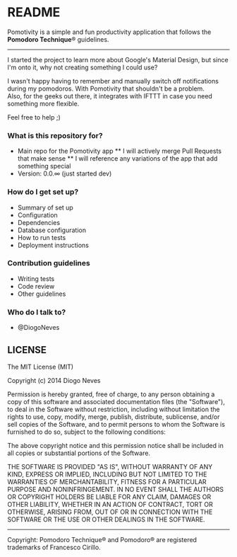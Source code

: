 # README #

Pomotivity is a simple and fun productivity application that follows the **Pomodoro Technique**® guidelines.  

-----

I started the project to learn more about Google's Material Design, but since I'm onto it, why not creating something I could use?  

I wasn't happy having to remember and manually switch off notifications during my pomodoros. With Pomotivity that shouldn't be a problem.  
Also, for the geeks out there, it integrates with IFTTT in case you need something more flexible.

Feel free to help ;)

### What is this repository for? ###

* Main repo for the Pomotivity app
** I will actively merge Pull Requests that make sense
** I will reference any variations of the app that add something special
* Version: 0.0.∞ (just started dev)

### How do I get set up? ###

* Summary of set up
* Configuration
* Dependencies
* Database configuration
* How to run tests
* Deployment instructions

### Contribution guidelines ###

* Writing tests
* Code review
* Other guidelines

### Who do I talk to? ###

* @DiogoNeves 

## LICENSE ##

The MIT License (MIT)

Copyright (c) 2014 Diogo Neves

Permission is hereby granted, free of charge, to any person obtaining a copy
of this software and associated documentation files (the "Software"), to deal
in the Software without restriction, including without limitation the rights
to use, copy, modify, merge, publish, distribute, sublicense, and/or sell
copies of the Software, and to permit persons to whom the Software is
furnished to do so, subject to the following conditions:

The above copyright notice and this permission notice shall be included in all
copies or substantial portions of the Software.

THE SOFTWARE IS PROVIDED "AS IS", WITHOUT WARRANTY OF ANY KIND, EXPRESS OR
IMPLIED, INCLUDING BUT NOT LIMITED TO THE WARRANTIES OF MERCHANTABILITY,
FITNESS FOR A PARTICULAR PURPOSE AND NONINFRINGEMENT. IN NO EVENT SHALL THE
AUTHORS OR COPYRIGHT HOLDERS BE LIABLE FOR ANY CLAIM, DAMAGES OR OTHER
LIABILITY, WHETHER IN AN ACTION OF CONTRACT, TORT OR OTHERWISE, ARISING FROM,
OUT OF OR IN CONNECTION WITH THE SOFTWARE OR THE USE OR OTHER DEALINGS IN THE
SOFTWARE.

-----
Copyright: Pomodoro Technique® and Pomodoro® are registered trademarks of Francesco Cirillo.